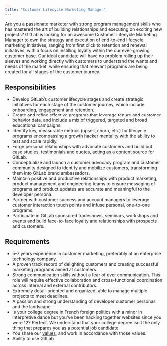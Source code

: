```yaml
---
title: "Customer Lifecycle Marketing Manager"
---
```


Are you a passionate marketer with strong program management skills who has mastered the art of building relationships and executing on exciting new projects? GitLab is looking for an awesome Customer Lifecycle Marketing Manager to own the strategy and execution of end-to-end lifecycle marketing initiatives, ranging from first click to retention and renewal initiatives, with a focus on instilling loyalty within the our ever-growing customer base. Our ideal candidate will have no problem rolling up their sleeves and working directly with customers to understand the wants and needs of the market, while ensuring that relevant programs are being created for all stages of the customer journey.

## Responsibilities

- Develop GitLab’s customer lifecycle stages and create strategic initiatives for each stage of the customer journey, which include onboarding, engagement and retention.
- Create and refine effective programs that leverage tenure and customer behavior data, and include a mix of triggered, targeted and broad educational campaigns.
- Identify key, measurable metrics (upsell, churn, etc.) for lifecycle programs encompassing a growth hacker mentality with the ability to test and scale rapidly.
- Forge personal relationships with advocate customers and build out case studies, testimonials and quotes, acting as a content source for GitLab.
- Conceptualize and launch a customer advocacy program and customer community designed to identify and mobilize customers, transforming them into GitLab brand ambassadors.
- Maintain positive and productive relationships with product marketing, product management and engineering teams to ensure messaging of programs and product updates are accurate and meaningful to the developer persona.
- Partner with customer success and account managers to leverage customer interaction touch points and infuse personal, one-to-one programs.
- Participate in GitLab sponsored tradeshows, seminars, workshops and events and build face-to-face loyalty and relationships with prospects and customers.

## Requirements

- 5-7 years experience in customer marketing, preferably at an enterprise technology company.
- A proven track record of delighting customers and creating successful marketing programs aimed at customers.
- Strong communication skills without a fear of over communication. This role will require effective collaboration and cross-functional coordination across internal and external contributors.
- Extremely detail-oriented and organized, able to manage multiple projects to meet deadlines.
- A passion and strong understanding of developer customer personas and the landscape.
- Is your college degree in French foreign politics with a minor in interpretive dance but you’ve been hacking together websites since you were 12? Perfect. We understand that your college degree isn’t the only thing that prepares you as a potential job candidate.
- You share our [values](/handbook/values/), and work in accordance with those values.
- Ability to use GitLab
